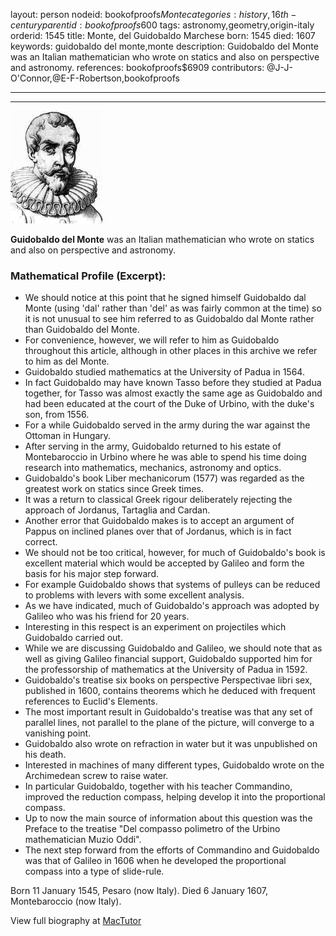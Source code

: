 layout: person
nodeid: bookofproofs$Monte
categories: history,16th-century
parentid: bookofproofs$600
tags: astronomy,geometry,origin-italy
orderid: 1545
title: Monte, del Guidobaldo Marchese
born: 1545
died: 1607
keywords: guidobaldo del monte,monte
description: Guidobaldo del Monte was an Italian mathematician who wrote on statics and also on perspective and astronomy.
references: bookofproofs$6909
contributors: @J-J-O'Connor,@E-F-Robertson,bookofproofs

---



---

![Monte.jpg](https://github.com/bookofproofs/bookofproofs.github.io/blob/main/_sources/_assets/images/portraits/Monte.jpg?raw=true)

**Guidobaldo del Monte** was an Italian mathematician who wrote on statics and also on perspective and astronomy.

### Mathematical Profile (Excerpt):
* We should notice at this point that he signed himself Guidobaldo dal Monte (using 'dal' rather than 'del' as was fairly common at the time) so it is not unusual to see him referred to as Guidobaldo dal Monte rather than Guidobaldo del Monte.
* For convenience, however, we will refer to him as Guidobaldo throughout this article, although in other places in this archive we refer to him as del Monte.
* Guidobaldo studied mathematics at the University of Padua in 1564.
* In fact Guidobaldo may have known Tasso before they studied at Padua together, for Tasso was almost exactly the same age as Guidobaldo and had been educated at the court of the Duke of Urbino, with the duke's son, from 1556.
* For a while Guidobaldo served in the army during the war against the Ottoman in Hungary.
* After serving in the army, Guidobaldo returned to his estate of Montebaroccio in Urbino where he was able to spend his time doing research into mathematics, mechanics, astronomy and optics.
* Guidobaldo's book Liber mechanicorum (1577) was regarded as the greatest work on statics since Greek times.
* It was a return to classical Greek rigour deliberately rejecting the approach of Jordanus, Tartaglia and Cardan.
* Another error that Guidobaldo makes is to accept an argument of Pappus on inclined planes over that of Jordanus, which is in fact correct.
* We should not be too critical, however, for much of Guidobaldo's book is excellent material which would be accepted by Galileo and form the basis for his major step forward.
* For example Guidobaldo shows that systems of pulleys can be reduced to problems with levers with some excellent analysis.
* As we have indicated, much of Guidobaldo's approach was adopted by Galileo who was his friend for 20 years.
* Interesting in this respect is an experiment on projectiles which Guidobaldo carried out.
* While we are discussing Guidobaldo and Galileo, we should note that as well as giving Galileo financial support, Guidobaldo supported him for the professorship of mathematics at the University of Padua in 1592.
* Guidobaldo's treatise six books on perspective Perspectivae libri sex, published in 1600, contains theorems which he deduced with frequent references to Euclid's Elements.
* The most important result in Guidobaldo's treatise was that any set of parallel lines, not parallel to the plane of the picture, will converge to a vanishing point.
* Guidobaldo also wrote on refraction in water but it was unpublished on his death.
* Interested in machines of many different types, Guidobaldo wrote on the Archimedean screw to raise water.
* In particular Guidobaldo, together with his teacher Commandino, improved the reduction compass, helping develop it into the proportional compass.
* Up to now the main source of information about this question was the Preface to the treatise "Del compasso polimetro of the Urbino mathematician Muzio Oddi".
* The next step forward from the efforts of Commandino and Guidobaldo was that of Galileo in 1606 when he developed the proportional compass into a type of slide-rule.

Born 11 January 1545, Pesaro (now Italy). Died 6 January 1607, Montebaroccio (now Italy).

View full biography at [MacTutor](https://mathshistory.st-andrews.ac.uk/Biographies/Monte/)
